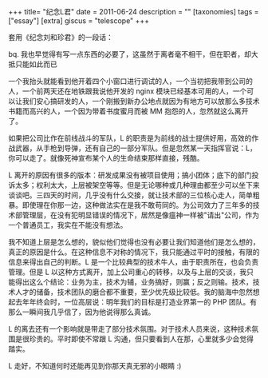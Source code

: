 +++
title= "纪念L君"
date = 2011-06-24
description = ""
[taxonomies]
tags = ["essay"]
[extra]
giscus = "telescope"
+++

套用《纪念刘和珍君》的一段话：

bq. 我也早觉得有写一点东西的必要了，这虽然于离者毫不相干，但在职者，却大抵只能如此而已

一个我抬头就能看到他开着四个小窗口进行调试的人，一个当初把我带到公司的人，一个前两天还在地铁跟我说他开发的 nginx 模块已经基本可用的人，一个可以让我们安心搞研发的人，一个刚搬到新办公地点就因为有地方可以放那么多技术书籍而高兴的人，一个因为带着书度蜜月而被 MM 抱怨的人，忽然就这么离开了。

如果把公司比作在前线战斗的军队，L 的职责是为前线的战士提供好用，高效的作战武器，从手枪到导弹，还有自己的一部分军队。但是忽然某一天指挥官说：L，你可以走了。就像死神宣布某个人的生命结束那样直接，残酷。

L 离开的原因有很多的版本：研发成果没有被项目使用；搞小团体；底下的部门投诉太多；权利太大，上层被架空等等。但是无论哪种或几种理由都至少可以坐下来谈谈吧。三四天的时间，几乎没有什么交接，就让技术部的三位核心走人，简单粗暴。即使理在你那一边，这种做法实在是我不敢苟同的。为公司效力了三年多的技术部管理层，在没有犯明显错误的情况下，居然是像瘟神一样被"请出"公司，作为一个普通员工，我实在不能没有想法。

我不知道上层是怎么想的，貌似他们觉得也没有必要让我们知道他们是怎么想的，真正的原因是什么。在这种信息不对称的情况下，我只能通过平时的接触，有限的信息来得出自己的判断。L 是一个比较典型的技术牛人，由于职责所在，也会负责管理。但是 L 以这种方式离开，加上公司重心的转移，以及与上层的交谈，我只能得出这么个结论：业务为主，技术为辅，业务搞好，则赢；反之则输。技术，技术人才的储备，技术团队的磨合都不重要，至少优先级比较低。我的脑海中忽然想起去年年终会时，一位高层说：明年我们的目标是打造业界第一的 PHP 团队。有那么一瞬间我几乎信了，因为他说得那么真诚。

L 的离去还有一个影响就是带走了部分技术氛围。对于技术人员来说，这种技术氛围是很珍贵的。平时即使不常跟 L 沟通，但只要看到人在那，心里就多少会觉得踏实。

L 走好，不知道何时还能再见到你那天真无邪的小眼睛 :)
